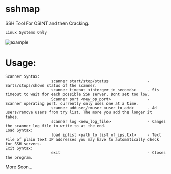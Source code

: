 # sshmap
SSH Tool For OSINT and then Cracking.

`Linux Systems Only`

![example](https://github.com/0bliss/sshmap/blob/main/sshmap.png)

# Usage:
```
Scanner Syntax:
                    scanner start/stop/status                 - Sarts/stops/shows status of the scanner.
                    scanner timeout <interger_in_seconds>     - Sts timeout to wait for each possible SSH server. Dont set too low.
                    Scanner port <new_op_port>                - Scanner operating port. currently only uses one at a time.
                    scanner adduser/rmuser <user_to_add>      - Ad users/remove users from try list. The more you add the longer it takes.
                    scanner log <new_log_file>                - Canges the scanner log file to write to at the end.
Load Syntax:
                    load iplist <path_to_list_of_ips.txt>     - Text File of plain text IP addresses you may have to automatically check for SSH servers.
Exit Syntax:
                    exit                                      - Closes the program.
```
More Soon...
